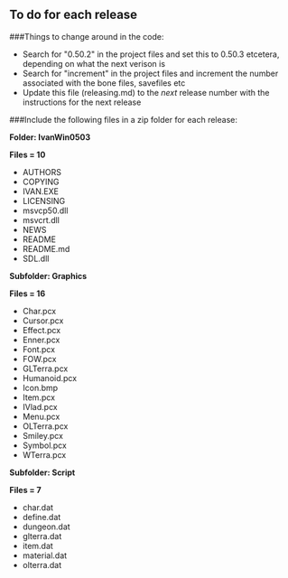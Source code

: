To do for each release
----------------------

###Things to change around in the code:

 - Search for "0.50.2" in the project files and set this to 0.50.3 etcetera, depending on what the next verison is
 - Search for "increment" in the project files and increment the number associated with the bone files, savefiles etc
 - Update this file (releasing.md) to the _next_ release number with the instructions for the next release

###Include the following files in a zip folder for each release:

**Folder: IvanWin0503**

**Files = 10**

  - AUTHORS
  - COPYING
  - IVAN.EXE
  - LICENSING
  - msvcp50.dll
  - msvcrt.dll
  - NEWS
  - README
  - README.md
  - SDL.dll

**Subfolder: Graphics**

**Files = 16**

  - Char.pcx
  - Cursor.pcx
  - Effect.pcx
  - Enner.pcx
  - Font.pcx
  - FOW.pcx
  - GLTerra.pcx
  - Humanoid.pcx
  - Icon.bmp
  - Item.pcx
  - IVlad.pcx
  - Menu.pcx
  - OLTerra.pcx
  - Smiley.pcx
  - Symbol.pcx
  - WTerra.pcx

**Subfolder: Script**

**Files = 7**

  - char.dat
  - define.dat
  - dungeon.dat
  - glterra.dat
  - item.dat
  - material.dat
  - olterra.dat
